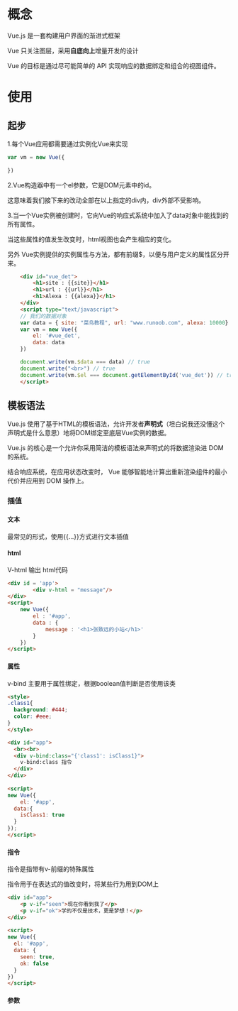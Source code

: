 # 概念

Vue.js 是一套构建用户界面的渐进式框架

Vue 只关注图层，采用**自底向上**增量开发的设计

Vue 的目标是通过尽可能简单的 API 实现响应的数据绑定和组合的视图组件。



# 使用

## 起步

1.每个Vue应用都需要通过实例化Vue来实现

```javascript
var vm = new Vue({
    
})
```



2.Vue构造器中有一个el参数，它是DOM元素中的id。

这意味着我们接下来的改动全部在以上指定的div内，div外部不受影响。



3.当一个Vue实例被创建时，它向Vue的响应式系统中加入了data对象中能找到的所有属性。

当这些属性的值发生改变时，html视图也会产生相应的变化。

另外 Vue实例提供的实例属性与方法，都有前缀$，以便与用户定义的属性区分开来。

```html
	<div id="vue_det">
		<h1>site : {{site}}</h1>
		<h1>url : {{url}}</h1>
		<h1>Alexa : {{alexa}}</h1>
	</div>
	<script type="text/javascript">
	// 我们的数据对象
	var data = { site: "菜鸟教程", url: "www.runoob.com", alexa: 10000}
	var vm = new Vue({
		el: '#vue_det',
		data: data
	})

	document.write(vm.$data === data) // true
	document.write("<br>") // true
	document.write(vm.$el === document.getElementById('vue_det')) // true
	</script>
```

## 模板语法

Vue.js 使用了基于HTML的模板语法，允许开发者**声明式**（坦白说我还没懂这个声明式是什么意思）地将DOM绑定至底层Vue实例的数据。

Vue.js 的核心是一个允许你采用简洁的模板语法来声明式的将数据渲染进 DOM 的系统。

结合响应系统，在应用状态改变时， Vue 能够智能地计算出重新渲染组件的最小代价并应用到 DOM 操作上。

### 插值

#### 文本

最常见的形式，使用{{...}}方式进行文本插值

#### html

V-html 输出 html代码

```html
<div id = 'app'>
		<div v-html = "message"/>
</div>
<script>
	new Vue({
		el : '#app',
		data : {
			message : '<h1>张致远的小站</h1>'
		}
	})
</script>
```

#### 属性

v-bind 主要用于属性绑定，根据boolean值判断是否使用该类

```html
<style>
.class1{
  background: #444;
  color: #eee;
}
</style>

<div id="app">
  <br><br>
  <div v-bind:class="{'class1': isClass1}">
    v-bind:class 指令
  </div>
</div>
	
<script>
new Vue({
	el: '#app',
  data:{
  	isClass1: true
  }
});
</script>
```



#### 指令

指令是指带有v-前缀的特殊属性

指令用于在表达式的值改变时，将某些行为用到DOM上

```html
<div id="app">
    <p v-if="seen">现在你看到我了</p>
    <p v-if="ok">学的不仅是技术，更是梦想！</p>
</div>
    
<script>
new Vue({
  el: '#app',
  data: {
    seen: true,
    ok: false
  }
})
</script>
```



#### 参数





